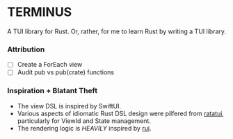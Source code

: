 # TERMINUS

A TUI library for Rust. Or, rather, for me to learn Rust by writing a TUI library.

### Attribution

- [ ] Create a ForEach view
- [ ] Audit pub vs pub(crate) functions

### Inspiration + Blatant Theft

- The view DSL is inspired by SwiftUI.
- Various aspects of idiomatic Rust DSL design were pilfered from [ratatui](https://github.com/ratatui-org/ratatui), particularly for ViewId and State management.
- The rendering logic is _HEAVILY_ inspired by [rui](https://github.com/audulus/rui).
